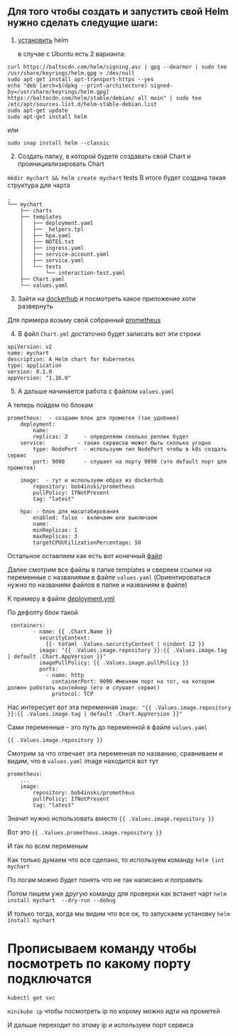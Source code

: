 ## Для того чтобы создать  и запустить свой Helm нужно сделать следущие шаги:

1. [установить](https://helm.sh/docs/intro/install/) helm

    в случае с Ubuntu есть 2 варианта:

```
curl https://baltocdn.com/helm/signing.asc | gpg --dearmor | sudo tee /usr/share/keyrings/helm.gpg > /dev/null
sudo apt-get install apt-transport-https --yes
echo "deb [arch=$(dpkg --print-architecture) signed-by=/usr/share/keyrings/helm.gpg] https://baltocdn.com/helm/stable/debian/ all main" | sudo tee /etc/apt/sources.list.d/helm-stable-debian.list
sudo apt-get update
sudo apt-get install helm
```
 или

``
sudo snap install helm --classic
``

2. Создать папку, в которой будете создавать свой Chart и проинициализировать Chart

`mkdir mychart && helm create mychart`
    tests
В итоге будет создана такая структура для чарта

```
.
└── mychart
    ├── charts
    ├── templates
    │   ├── deployment.yaml
    │   ├── _helpers.tpl
    │   ├── hpa.yaml
    │   ├── NOTES.txt
    │   ├── ingress.yaml
    │   ├── service-account.yaml
    |   ├── service.yaml
    │   └── tests
    │       └── interaction-test.yaml  
    ├── Chart.yaml
    └── values.yaml
```
3. Зайти на [dockerhub](https://hub.docker.com/) и посмотреть какое приложение хоти развернуть

Для примера возьму свой собранный [prometheus](https://hub.docker.com/repository/docker/bob4inski/prometheus)

4.  В файл `Chart.yml` достаточно будет записать вот эти строки

```
apiVersion: v2
name: mychart
description: A Helm chart for Kubernetes
type: application
version: 0.1.0
appVersion: "1.16.0"
```

5. А дальше начинается работа с файлом `values.yaml`

А теперь пойдем по блокам 

```
prometheus:  - создаем блок для прометея (так удобнее)
    deployment:  
        name: 
        replicas: 2     - определяем сколько реплик будет
    service:          - таких сервисов может быть сколько угодно
        type: NodePort  - используем тип NodePort чтобы в k8s создать сервис
        port: 9090      - слушает на порту 9090 (это default порт для прометея)
```

```
    image:  - тут и используем образ из dockerhub
        repository: bob4inski/prometheus
        pullPolicy: IfNotPresent
        tag: "latest"
```

```
    hpa: - блок для масштабирования
        enabled: false - включаем или выключаем 
        name:
        minReplicas: 1
        maxReplicas: 3
        targetCPUUtilizationPercentage: 50       
```

Остальное оставляем как есть вот конечный [файл](https://github.com/bob4inski/gpn-k8s-lessons/blob/main/mychart/values.yaml)

Далее смотрим все файлы в папке templates и сверяем ссылки на переменные с названиями в файле `values.yaml`
(Ориентироваться нужно по названиям файлов в папке и названиям в файле)

К примеру в файле [deployment.yml](templates/deployment.yaml#L30)

По дефолту блок такой
```
 containers:
        - name: {{ .Chart.Name }}
          securityContext:
            {{- toYaml .Values.securityContext | nindent 12 }}
          image: "{{ .Values.image.repository }}:{{ .Values.image.tag | default .Chart.AppVersion }}"
          imagePullPolicy: {{ .Values.image.pullPolicy }}
          ports:
            - name: http
              containerPort: 9090 #меняем порт на тот, на котором должен работать контейнер (его и слушает сервис)
              protocol: TCP
```

Нас интересует вот эта переменная `image: "{{ .Values.image.repository }}:{{ .Values.image.tag | default .Chart.AppVersion }}"`

Сами переменные - это путь до переменной в файле `values.yaml`

`{{ .Values.image.repository }}`

Смотрим за что отвечает эта переменная по названию, сравниваем  и видим, что в `values.yaml` image находится вот тут
```
prometheus:
    ...
    image: 
        repository: bob4inski/prometheus
        pullPolicy: IfNotPresent
        tag: "latest"
```

Значит нужно использовать вместо `{{ .Values.image.repository }}`

Вот это `{{ .Values.prometheus.image.repository }}`

И так по всем переменым

Как только думаем что все сделано, то используем команду  ``helm lint mychart``

По логам можно будет понять что не так написано и поправить

Потом пишем уже другую команду  для проверки как встанет чарт ``helm install mychart  --dry-run --debug``

И только тогда, когда мы видим что все ок, то запускаем  установку `helm install mychart`

#  Прописываем команду чтобы посмотреть по какому порту подключатся
`kubectl get svc`

`minikube ip` чтобы посмотреть ip по корому можно идти на прометей

И дальше переходит по этому ip и используем порт сервиса
